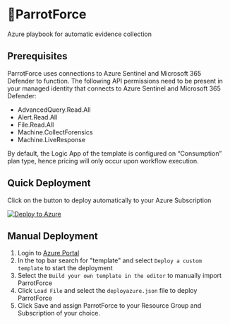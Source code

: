 # 🦜ParrotForce 
Azure playbook for automatic evidence collection

## Prerequisites
ParrotForce uses connections to Azure Sentinel and Microsoft 365 Defender to function. The following API permissions need to be present in your managed identity that connects to Azure Sentinel and Microsoft 365 Defender:
- AdvancedQuery.Read.All 
- Alert.Read.All 
- File.Read.All 
- Machine.CollectForensics 
- Machine.LiveResponse

By default, the Logic App of the template is configured on “Consumption” plan type, hence pricing will only occur upon workflow execution. 

## Quick Deployment
Click on the button to deploy automatically to your Azure Subscription

[![Deploy to Azure](https://aka.ms/deploytoazurebutton)](https://portal.azure.com/#create/Microsoft.Template/uri/https%3A%2F%2Fraw.githubusercontent.com%2FFalconForceTeam%2FParrotForce%2Fmain%2Fazuredeploy.json)

## Manual Deployment
1. Login to [Azure Portal](https://portal.azure.com)
2. In the top bar search for "template" and select `Deploy a custom template` to start the deployment
3. Select the `Build your own template in the editor` to manually import ParrotForce
4. Click `Load File` and select the `deployazure.json` file to deploy ParrotForce
5. Click Save and assign ParrotForce to your Resource Group and Subscription of your choice.

